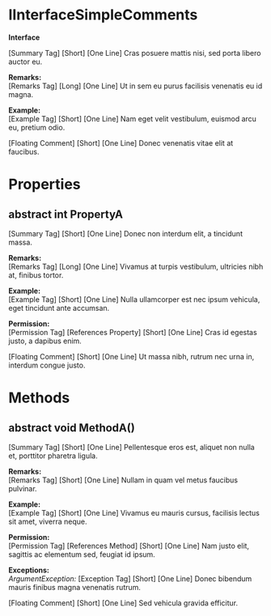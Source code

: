 # IInterfaceSimpleComments

**Interface**  
  
[Summary Tag] [Short] [One Line] Cras posuere mattis nisi, sed porta libero auctor eu.  
  
**Remarks:**  
[Remarks Tag] [Long] [One Line] Ut in sem eu purus facilisis venenatis eu id magna.  
  
**Example:**  
[Example Tag] [Short] [One Line] Nam eget velit vestibulum, euismod arcu eu, pretium odio.  
  
[Floating Comment] [Short] [One Line] Donec venenatis vitae elit at faucibus.  

# Properties

## abstract int PropertyA

[Summary Tag] [Short] [One Line] Donec non interdum elit, a tincidunt massa.  
  
**Remarks:**  
[Remarks Tag] [Long] [One Line] Vivamus at turpis vestibulum, ultricies nibh at, finibus tortor.  
  
**Example:**  
[Example Tag] [Short] [One Line] Nulla ullamcorper est nec ipsum vehicula, eget tincidunt ante accumsan.  
  
**Permission:**  
[Permission Tag] [References Property] [Short] [One Line] Cras id egestas justo, a dapibus enim.  
  
[Floating Comment] [Short] [One Line] Ut massa nibh, rutrum nec urna in, interdum congue justo.  

# Methods

## abstract void MethodA()

[Summary Tag] [Short] [One Line] Pellentesque eros est, aliquet non nulla et, porttitor pharetra ligula.  
  
**Remarks:**  
[Remarks Tag] [Short] [One Line] Nullam in quam vel metus faucibus pulvinar.  
  
**Example:**  
[Example Tag] [Short] [One Line] Vivamus eu mauris cursus, facilisis lectus sit amet, viverra neque.  
  
**Permission:**  
[Permission Tag] [References Method] [Short] [One Line] Nam justo elit, sagittis ac elementum sed, feugiat id ipsum.  
  
**Exceptions:**  
_ArgumentException:_ [Exception Tag] [Short] [One Line] Donec bibendum mauris finibus magna venenatis rutrum.  
  
[Floating Comment] [Short] [One Line] Sed vehicula gravida efficitur.  


